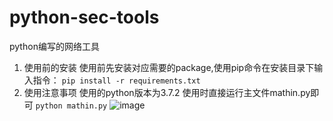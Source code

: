 # python-sec-tools
python编写的网络工具

1. 使用前的安装
   使用前先安装对应需要的package,使用pip命令在安装目录下输入指令：
   `pip install -r requirements.txt`
2. 使用注意事项
   使用的python版本为3.7.2
   使用时直接运行主文件mathin.py即可
   `python mathin.py`
![image](https://github.com/M7-wacb/python-sec-tools/assets/123800032/a0578aee-2c6d-41cb-95ad-dde3025930e6)
